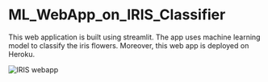 # ML_WebApp_on_IRIS_Classifier
This web application is built using streamlit. The app uses machine learning model to classify the iris flowers. Moreover, this web app  is deployed on Heroku.

![IRIS webapp](https://user-images.githubusercontent.com/65674945/128156933-31cf75e9-2004-4b84-b7cf-24b9438e40d7.PNG)

